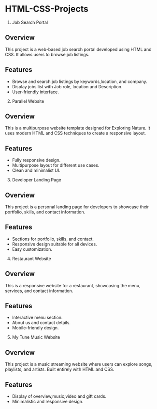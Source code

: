 # HTML-CSS-Projects

1) Job Search Portal

  ## Overview
  This project is a web-based job search portal developed using HTML and CSS. It allows users to browse job listings.

  ## Features
  - Browse and search job listings by keywords,location, and company.
  - Display jobs list with Job role, location and Description.
  - User-friendly interface.

2) Parallel Website

  ## Overview
  This is a multipurpose website template designed for Exploring Nature. It uses modern HTML and CSS techniques to create a responsive layout.

  ## Features
  - Fully responsive design.
  - Multipurpose layout for different use cases.
  - Clean and minimalist UI.

3) Developer Landing Page

  ## Overview
  This project is a personal landing page for developers to showcase their portfolio, skills, and contact information.

  ## Features
  - Sections for portfolio, skills, and contact.
  - Responsive design suitable for all devices.
  - Easy customization.

4) Restaurant Website

  ## Overview
  This is a responsive website for a restaurant, showcasing the menu, services, and contact information.

  ## Features
  - Interactive menu section.
  - About us and contact details.
  - Mobile-friendly design.

5) My Tune Music Website

  ## Overview
  This project is a music streaming website where users can explore songs, playlists, and artists. Built entirely with HTML and CSS.

  ## Features
  - Display of overview,music,video and gift cards.
  - Minimalistic and responsive design.

